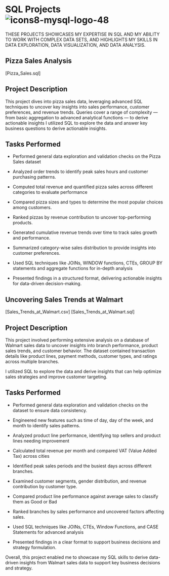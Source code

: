# SQL Projects ![icons8-mysql-logo-48](https://github.com/swaapnaa/SQL-PROJECTS/assets/149737403/95180ab6-019c-4ba1-9165-e9449cb95614)


THESE PROJECTS SHOWCASES MY EXPERTISE IN SQL AND MY ABILITY TO WORK WITH COMPLEX DATA SETS, AND HIGHLIGHTS MY SKILLS IN DATA EXPLORATION, DATA VISUALIZATION, AND DATA ANALYSIS.

## Pizza Sales Analysis

 [Pizza_Sales.sql] 
 
## Project Description

This project dives into pizza sales data, leveraging advanced SQL techniques to uncover key insights into sales performance, customer preferences, and revenue trends. Queries cover a range of complexity — from basic aggregation to advanced analytical functions — to derive actionable insights
I utilized SQL to explore the data and answer key business questions to derive actionable insights.

## Tasks Performed

- Performed general data exploration and validation checks on the Pizza Sales dataset

- Analyzed order trends to identify peak sales hours and customer purchasing patterns.

- Computed total revenue and quantified pizza sales across different categories to evaluate performance

- Compared pizza sizes and types to determine the most popular choices among customers.

- Ranked pizzas by revenue contribution to uncover top-performing products.

- Generated cumulative revenue trends over time to track sales growth and performance.

- Summarized category-wise sales distribution to provide insights into customer preferences.

- Used SQL techniques like JOINs, WINDOW functions, CTEs, GROUP BY statements and aggregate functions for in-depth analysis 

- Presented findings in a structured format, delivering actionable insights for data-driven decision-making.


## Uncovering Sales Trends at Walmart

 [Sales_Trends_at_Walmart.csv] [Sales_Trends_at_Walmart.sql] 


## Project Description

This project involved performing extensive analysis on a database of Walmart sales data to uncover insights into branch performance, product sales trends, and customer behavior. The dataset contained transaction details like product lines, payment methods, customer types, and ratings across multiple branches.

I utilized SQL to explore the data and derive insights that can help optimize sales strategies and improve customer targeting.

## Tasks Performed

- Performed general data exploration and validation checks on the dataset to ensure data consistency.

- Engineered new features such as time of day, day of the week, and month to identify sales patterns.

- Analyzed product line performance, identifying top sellers and product lines needing improvement

- Calculated total revenue per month and compared VAT (Value Added Tax) across cities

- Identified peak sales periods and the busiest days across different branches.

- Examined customer segments, gender distribution, and revenue contribution by customer type.

- Compared product line performance against average sales to classify them as Good or Bad

- Ranked branches by sales performance and uncovered factors affecting sales.

- Used SQL techniques like JOINs, CTEs, Window Functions, and CASE Statements for advanced analysis

- Presented findings in a clear format to support business decisions and strategy formulation.

Overall, this project enabled me to showcase my SQL skills to derive data-driven insights from Walmart sales data to support key business decisions and strategy.


